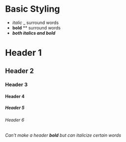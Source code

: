 # Basic Styling
* _italic_ _ surround words
* **bold** ** surround words
* **_both italics and bold_**

# Header 1
## Header 2
### Header 3
#### Header 4
##### Header 5
###### Header 6
###### Can't make a header **bold** but can _italicize_ certain words
